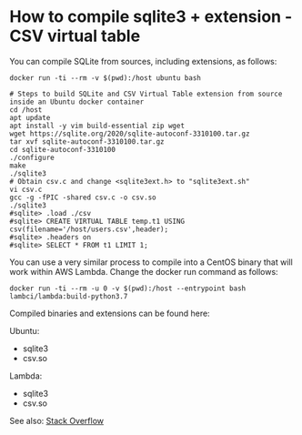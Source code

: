 # How to compile sqlite3 + extension - CSV virtual table

You can compile SQLite from sources, including extensions, as follows:

```
docker run -ti --rm -v $(pwd):/host ubuntu bash

# Steps to build SQLite and CSV Virtual Table extension from source inside an Ubuntu docker container
cd /host
apt update
apt install -y vim build-essential zip wget
wget https://sqlite.org/2020/sqlite-autoconf-3310100.tar.gz
tar xvf sqlite-autoconf-3310100.tar.gz 
cd sqlite-autoconf-3310100
./configure
make
./sqlite3
# Obtain csv.c and change <sqlite3ext.h> to "sqlite3ext.sh"
vi csv.c
gcc -g -fPIC -shared csv.c -o csv.so
./sqlite3
#sqlite> .load ./csv
#sqlite> CREATE VIRTUAL TABLE temp.t1 USING csv(filename='/host/users.csv',header);
#sqlite> .headers on
#sqlite> SELECT * FROM t1 LIMIT 1;
```

You can use a very similar process to compile into a CentOS binary that will work within AWS Lambda. Change the docker run command as follows:

```
docker run -ti --rm -u 0 -v $(pwd):/host --entrypoint bash lambci/lambda:build-python3.7
```

Compiled binaries and extensions can be found here:

Ubuntu:
  - sqlite3
  - csv.so

Lambda:
  - sqlite3
  - csv.so

See also: [Stack Overflow](https://stackoverflow.com/questions/59969377/how-to-compile-sqlite3-extension-csv-virtual-table)